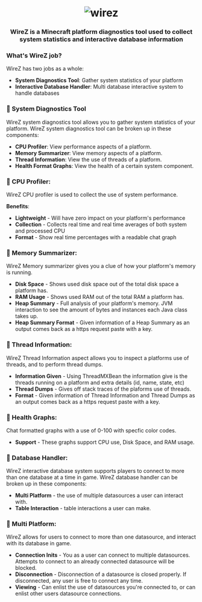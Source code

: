 <h1 align="center">
	<img
		alt="wirez"
		src="https://i.postimg.cc/yxhZZWT8/image-2022-02-18-164450.png">
</h1>

<h3 align="center">
  WireZ is a Minecraft platform diagnostics tool used to collect system statistics and interactive database information
</h3>

### What's WireZ job?
WireZ has two jobs as a whole:

* **System Diagnostics Tool**: Gather system statistics of your platform
* **Interactive Database Handler**: Multi database interactive system to handle databases

### :electric_plug: System Diagnostics Tool

WireZ system diagnostics tool allows you to gather system statistics of your platform. WireZ system diagnostics tool can be broken up in these components:

* **CPU Profiler**: View performance aspects of a platform.
* **Memory Summarizer**: View memory aspects of a platform.
* **Thread Information**: View the use of threads of a platform.
* **Health Format Graphs**: View the health of a certain system component.

### :electric_plug: CPU Profiler:

WireZ CPU profiler is used to collect the use of system performance.

**Benefits**:

* **Lightweight** - Will have zero impact on your platform's performance
* **Collection** - Collects real time and real time averages of both system and processed CPU
* **Format** - Show real time percentages with a readable chat graph

### 🔌 Memory Summarizer:

WireZ Memory summarizer gives you a clue of how your platform's memory is running.

* **Disk Space** - Shows used disk space out of the total disk space a platform has. 
* **RAM Usage** - Shows used RAM out of the total RAM a platform has.  
* **Heap Summary** - Full analysis of your platform's memory. JVM interaction to see the amount of bytes and instances each Java class takes up.
* **Heap Summary Format** - Given information of a Heap Summary as an output comes back as a https request paste with a key. 

### 🔌 Thread Information: 

WireZ Thread Information aspect allows you to inspect a platforms use of threads, and to perform thread dumps.

* **Information Given** - Using ThreadMXBean the information give is the threads running on a platform and extra details (id, name, state, etc)
* **Thread Dumps** - Gives off stack traces of the plaforms use of threads.
* **Format** - Given information of Thread Information and Thread Dumps as an output comes back as a https request paste with a key. 

### 🔌 Health Graphs:

Chat formatted graphs with a use of 0-100 with specfic color codes.

* **Support** - These graphs support CPU use, Disk Space, and RAM usage. 

### 🔌 Database Handler:

WireZ interactive database system supports players to connect to more than one database at a time in game. WireZ database handler can be broken up in these components:

* **Multi Platform** - the use of multiple datasources a user can interact with.
* **Table Interaction** - table interactions a user can make. 

### 🔌 Multi Platform:

WireZ allows for users to connect to more than one datasource, and interact with its database in game.

* **Connection Inits** - You as a user can connect to multiple datasources. Attempts to connect to an already connected datasource will be blocked.
* **Disconnection** - Disconnection of a datasource is closed properly. If disconnected, any user is free to connect any time.
* **Viewing** - Can enlist the use of datasources you're connected to, or can enlist other users datasource connections.



